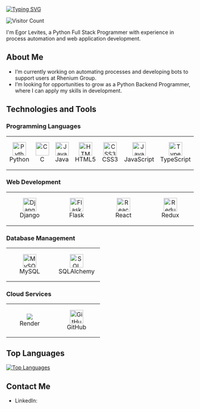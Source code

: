 
[![Typing SVG](https://readme-typing-svg.herokuapp.com?font=Fira+Code&weight=500&size=24&duration=3000&pause=1000&color=F75C7E&background=FFFFFF00&center=true&vCenter=true&width=435&lines=Hi+there!+I'm+Egor+Levites;Welcome+to+my+GitHub+Profile)](https://git.io/typing-svg)

![Visitor Count](https://komarev.com/ghpvc/?username=egorlevites&color=blue)

I'm Egor Levites, a Python Full Stack Programmer with experience in process automation and web application development.


## About Me

-  I’m currently working on automating processes and developing bots to support users at Rhenium Group.
-  I’m looking for opportunities to grow as a Python Backend Programmer, where I can apply my skills in development.


## Technologies and Tools

### Programming Languages

<table width='100%'>
  <tr>
    <td align="center" width="110" height="90">
        <img src="https://cdn.jsdelivr.net/gh/devicons/devicon/icons/python/python-original.svg" width="36" height="36" alt="Python" />
      <br>Python
    </td>
    <td align="center" width="110" height="90">
        <img src="https://cdn.jsdelivr.net/gh/devicons/devicon/icons/c/c-original.svg" width="36" height="36" alt="C" />
      <br>C
    </td>
    <td align="center" width="110" height="90">
        <img src="https://cdn.jsdelivr.net/gh/devicons/devicon/icons/java/java-original.svg" width="36" height="36" alt="Java" />
      <br>Java
    </td>
    <td align="center" width="110" height="90">
        <img src="https://cdn.jsdelivr.net/gh/devicons/devicon/icons/html5/html5-original.svg" width="36" height="36" alt="HTML5" />
      <br>HTML5
    </td>
    <td align="center" width="110" height="90">
        <img src="https://cdn.jsdelivr.net/gh/devicons/devicon/icons/css3/css3-original.svg" width="36" height="36" alt="CSS3" />
      <br>CSS3
    </td>
    <td align="center" width="110" height="90">
        <img src="https://cdn.jsdelivr.net/gh/devicons/devicon/icons/javascript/javascript-original.svg" width="36" height="36" alt="JavaScript" />
      <br>JavaScript
    </td>
    <td align="center" width="110" height="90">
        <img src="https://cdn.jsdelivr.net/gh/devicons/devicon/icons/typescript/typescript-original.svg" width="36" height="36" alt="TypeScript" />
      <br>TypeScript
    </td>
  </tr>
</table>

### Web Development

<table width='100%'>
  <tr>
    <td align="center" width="110" height="90">
        <img src="https://cdn.worldvectorlogo.com/logos/django.svg" width="36" height="36" alt="Django" />
      <br>Django
    </td>
    <td align="center" width="110" height="90">
        <img src="https://cdn.jsdelivr.net/gh/devicons/devicon/icons/flask/flask-original.svg" width="36" height="36" alt="Flask" />
      <br>Flask
    </td>
    <td align="center" width="110" height="90">
        <img src="https://cdn.jsdelivr.net/gh/devicons/devicon/icons/react/react-original.svg" width="36" height="36" alt="React" />
      <br>React
    </td>
    <td align="center" width="110" height="90">
        <img src="https://cdn.jsdelivr.net/gh/devicons/devicon/icons/redux/redux-original.svg" width="36" height="36" alt="Redux" />
      <br>Redux
    </td>
  </tr>
</table>

### Database Management

<table width='100%'>
  <tr>
    <td align="center" width="110" height="90">
        <img src="https://cdn.jsdelivr.net/gh/devicons/devicon/icons/mysql/mysql-original.svg" width="36" height="36" alt="MySQL" />
      <br>MySQL
    </td>
    <td align="center" width="110" height="90">
        <img src="https://cdn.jsdelivr.net/gh/devicons/devicon/icons/sqlalchemy/sqlalchemy-original.svg" width="36" height="36" alt="SQLAlchemy" />
      <br>SQLAlchemy
    </td>
  </tr>
</table>

### Cloud Services

<table width='100%'>
  <tr>
    <td align="center" width="110" height="90">
        <img src="https://dka575ofm4ao0.cloudfront.net/pages-transactional_logos/retina/89884/render-status-4b015255-e0cc-422c-943d-4f60b5f03094.png" />
      <br>Render
    </td>
    <td align="center" width="110" height="90">
        <img src="https://cdn.jsdelivr.net/gh/devicons/devicon/icons/github/github-original.svg" width="36" height="36" alt="GitHub" />
      <br>GitHub
    </td>
  </tr>
</table>


## Top Languages

[![Top Languages](https://github-readme-stats.vercel.app/api/top-langs/?username=egorlevites&layout=compact)](https://github.com/egorlevites)


## Contact Me

- LinkedIn: 

